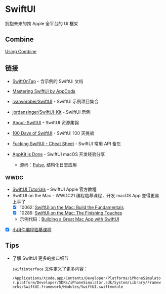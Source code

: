 # SwiftUI

拥抱未来的跨 Apple 全平台的 UI 框架

## Combine

[Using Combine](https://heckj.github.io/swiftui-notes/)

## 链接

- [SwiftOnTap](https://swiftontap.com/) - 含示例的 SwiftUI 文档
- [Mastering SwiftUI by AppCoda](https://www.appcoda.com/learnswiftui/)
- [ivanvorobei/SwiftUI](https://github.com/ivanvorobei/SwiftUI) - SwiftUI 示例项目集合
- [jordansinger/SwiftUI-Kit](https://github.com/jordansinger/SwiftUI-Kit) - SwiftUI 示例
- [About-SwiftUI](https://github.com/Juanpe/About-SwiftUI) - SwiftUI 资源集锦
- [100 Days of SwiftUI](https://www.hackingwithswift.com/100/swiftui) - SwiftUI 100 天挑战
- [Fucking SwiftUI - Cheat Sheet](https://fuckingswiftui.com) - SwiftUI 常用 API 备忘

- [AppKit is Done](https://kean.blog/post/appkit-is-done) - SwiftUI macOS 开发经验分享
  - 源码：[Pulse](https://github.com/kean/Pulse), 结构化日志应用

### WWDC

- [SwiftUI Tutorials](https://developer.apple.com/tutorials/swiftui) - SwiftUI Apple 官方教程
- SwiftUI on the Mac - WWDC21 编程临摹课程，开发 macOS App 变得更易上手了
  - [x] 10062: [SwiftUI on the Mac: Build the Fundamentals](https://developer.apple.com/wwdc21/10062/)
  - [x] 10289: [SwiftUI on the Mac: The Finishing Touches](https://developer.apple.com/wwdc21/10289/)
  - 示例代码：[Building a Great Mac App with SwiftUI](https://developer.apple.com/documentation/swiftui/building_a_great_mac_app_with_swiftui)
- [x] [小组件编程临摹课程](https://developer.apple.com/cn/news/?id=yv6so7ie)

## Tips 

- 了解 SwiftUI 更多的接口细节

  `swiftinterface` 文件定义了更多内容：

  `/Applications/Xcode.app/Contents/Developer/Platforms/iPhoneSimulator.platform/Developer/SDKs/iPhoneSimulator.sdk/System/Library/Frameworks/SwiftUI.framework/Modules/SwiftUI.swiftmodule`
